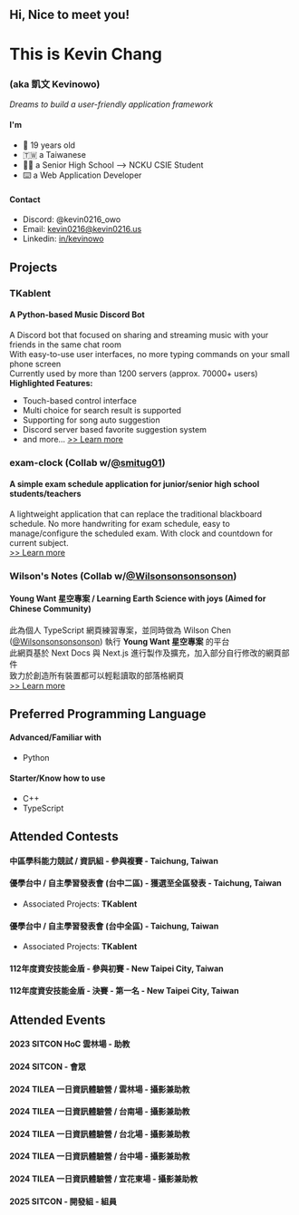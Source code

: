 ## Hi, Nice to meet you!
# This is Kevin Chang
### (aka 凱文 Kevinowo)
_Dreams to build a user-friendly application framework_

#### I'm
- :birthday: 19 years old
- :taiwan: a Taiwanese
- :student: a Senior High School --> NCKU CSIE Student
- :keyboard: a Web Application Developer

#### Contact
- Discord: @kevin0216_owo
- Email: [kevin0216@kevin0216.us](mailto:kevin0216@kevin0216.us)
- Linkedin: [in/kevinowo](https://www.linkedin.com/in/kevinowo)

## Projects
### TKablent
#### A Python-based Music Discord Bot
A Discord bot that focused on sharing and streaming music with your friends in the same chat room  
With easy-to-use user interfaces, no more typing commands on your small phone screen  
Currently used by more than 1200 servers (approx. 70000+ users)  
**Highlighted Features:**
- Touch-based control interface
- Multi choice for search result is supported
- Supporting for song auto suggestion
- Discord server based favorite suggestion system
- and more...
[>> Learn more](https://github.com/TK-Entertainment/tkablent_music)

### exam-clock (Collab w/[@smitug01](https://github.com/smitug01))
#### A simple exam schedule application for junior/senior high school students/teachers
A lightweight application that can replace the traditional blackboard schedule.
No more handwriting for exam schedule, easy to manage/configure the scheduled exam.
With clock and countdown for current subject.  
[>> Learn more](https://github.com/smitug01/exam-clock)

### Wilson's Notes (Collab w/[@Wilsonsonsonsonson](https://github.com/Wilsonsonsonsonson))
#### Young Want 星空專案 / Learning Earth Science with joys (Aimed for Chinese Community)
此為個人 TypeScript 網頁練習專案，並同時做為 Wilson Chen ([@Wilsonsonsonsonson](https://github.com/Wilsonsonsonsonson)) 執行 **Young Want 星空專案** 的平台  
此網頁基於 Next Docs 與 Next.js 進行製作及擴充，加入部分自行修改的網頁部件  
致力於創造所有裝置都可以輕鬆讀取的部落格網頁  
[>> Learn more](https://github.com/TK-Entertainment/wilson-webpage)

## Preferred Programming Language
#### Advanced/Familiar with
- Python
  
#### Starter/Know how to use
- C++
- TypeScript

## Attended Contests
#### 中區學科能力競試 / 資訊組 - 參與複賽 - Taichung, Taiwan
#### 優學台中 / 自主學習發表會 (台中二區) - 獲選至全區發表 - Taichung, Taiwan
- Associated Projects: **TKablent**
#### 優學台中 / 自主學習發表會 (台中全區) - Taichung, Taiwan
- Associated Projects: **TKablent**
#### 112年度資安技能金盾 - 參與初賽 - New Taipei City, Taiwan
#### 112年度資安技能金盾 - 決賽 - 第一名 - New Taipei City, Taiwan

## Attended Events
#### 2023 SITCON HoC 雲林場 - 助教
#### 2024 SITCON - 會眾
#### 2024 TILEA 一日資訊體驗營 / 雲林場 - 攝影兼助教
#### 2024 TILEA 一日資訊體驗營 / 台南場 - 攝影兼助教
#### 2024 TILEA 一日資訊體驗營 / 台北場 - 攝影兼助教
#### 2024 TILEA 一日資訊體驗營 / 台中場 - 攝影兼助教
#### 2024 TILEA 一日資訊體驗營 / 宜花東場 - 攝影兼助教
#### 2025 SITCON - 開發組 - 組員
